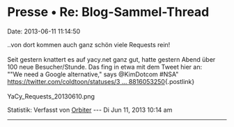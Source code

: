 Presse • Re: Blog-Sammel-Thread
===============================

Date: 2013-06-11 11:14:50

..von dort kommen auch ganz schön viele Requests rein!\
\
Seit gestern knattert es auf yacy.net ganz gut, hatte gestern Abend über
100 neue Besucher/Stunde. Das fing in etwa mit dem Tweet hier an:\
\"\"We need a Google alternative,\" says \@KimDotcom \#NSA\"\
[https://twitter.com/coldtoon/statuses/3 \...
8816053250](https://twitter.com/coldtoon/statuses/343884458816053250){.postlink}\
\
YaCy\_Requests\_20130610.png

Statistik: Verfasst von
[Orbiter](http://forum.yacy-websuche.de/memberlist.php?mode=viewprofile&u=2)
--- Di Jun 11, 2013 10:14 am

------------------------------------------------------------------------
